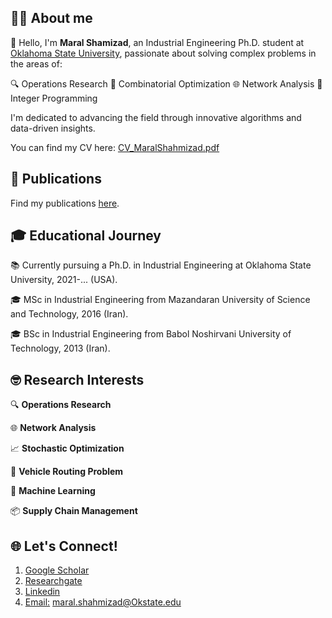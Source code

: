 ## 👩‍🔬 About me 
👋 Hello, I'm **Maral Shamizad**, an Industrial Engineering Ph.D. student at  [Oklahoma State University](https://go.okstate.edu/), passionate about solving complex problems in the areas of:

🔍 Operations Research
🎲 Combinatorial Optimization
🌐 Network Analysis
🧮 Integer Programming

I'm dedicated to advancing the field through innovative algorithms and data-driven insights.

You can find my CV here: [CV_MaralShahmizad.pdf](https://github.com/maralshahmizad/MaralShahmizad/raw/main/CV/CV_Maral.pdf)



## 📖 Publications 
Find my publications [here](https://scholar.google.com/citations?hl=en&user=EetymRMAAAAJ).

 ## 🎓 Educational Journey 

📚 Currently pursuing a Ph.D. in Industrial Engineering at Oklahoma State University, 2021-... (USA).

🎓 MSc in Industrial Engineering from Mazandaran University of Science and Technology, 2016 (Iran).

🎓 BSc in Industrial Engineering from Babol Noshirvani University of Technology, 2013 (Iran).

## 🤓 Research Interests 
🔍 **Operations Research**

🌐 **Network Analysis**

📈 **Stochastic Optimization**

🚚 **Vehicle Routing Problem**

🤖 **Machine Learning**

📦 **Supply Chain Management**

## 🌐 Let's Connect! 
1. [Google Scholar](https://scholar.google.com/citations?hl=en&user=EetymRMAAAAJ)
2. [Researchgate](https://www.researchgate.net/profile/Maral-Shahmizad)
3. [Linkedin](https://www.linkedin.com/in/maral-shahmizad-8b9a9b19b/)
4. [Email:]() maral.shahmizad@Okstate.edu
